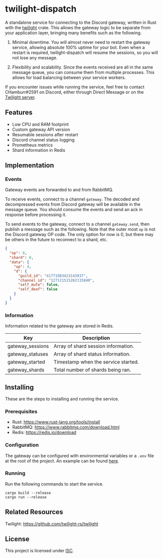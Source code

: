# twilight-dispatch

A standalone service for connecting to the Discord gateway, written in Rust with
the [twilight](https://github.com/twilight-rs/twilight) crate. This allows the gateway logic to be
separate from your application layer, bringing many benefits such as the following.

1. Minimal downtime. You will almost never need to restart the gateway service, allowing absolute
100% uptime for your bot. Even when a restart is required, twilight-dispatch will resume the
sessions, so you will not lose any message.

2. Flexibility and scalability. Since the events received are all in the same message queue, you can
consume them from multiple processes. This allows for load balancing between your service workers.

If you encounter issues while running the service, feel free to contact CHamburr#2591 on Discord,
either through Direct Message or on the [Twilight server](https://discord.gg/7jj8n7D).

## Features

- Low CPU and RAM footprint
- Custom gateway API version
- Resumable sessions after restart
- Discord channel status logging
- Prometheus metrics
- Shard information in Redis

## Implementation

### Events

Gateway events are forwarded to and from RabbitMQ.

To receive events, connect to a channel `gateway`. The decoded and decompressed events from Discord
gateway will be available in the message queue. You should consume the events and send an ack in
response before processing it.

To send events to the gateway, connect to a channel `gateway.send`, then publish a message such as
the following. Note that the outer most `op` is not the Discord gateway OP code. The only option for
now is 0, but there may be others in the future to reconnect to a shard, etc.

```json
{
  "op": 0,
  "shard": 0,
  "data": {
    "op": 4,
    "d": {
      "guild_id": "41771983423143937",
      "channel_id": "127121515262115840",
      "self_mute": false,
      "self_deaf": false
    }
  }
}
```

### Information

Information related to the gateway are stored in Redis.

| Key              | Description                         |
| ---------------- | ----------------------------------- |
| gateway_sessions | Array of shard session information. |
| gateway_statuses | Array of shard status information.  |
| gateway_started  | Timestamp when the service started. |
| gateway_shards   | Total number of shards being ran.   |

## Installing

These are the steps to installing and running the service.

### Prerequisites

- Rust: https://www.rust-lang.org/tools/install
- RabbitMQ: https://www.rabbitmq.com/download.html
- Redis: https://redis.io/download

### Configuration

The gateway can be configured with environmental variables or a `.env` file at the root of the
project. An example can be found [here](.env.example).

### Running

Run the following commands to start the service.

```
cargo build --release
cargo run --release
```

## Related Resources

Twilight: https://github.com/twilight-rs/twilight

## License
This project is licensed under [ISC](LICENSE).
